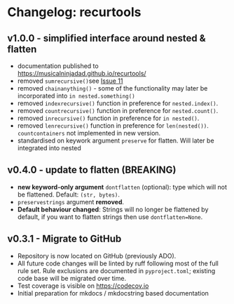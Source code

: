 # Changelog: recurtools

## v1.0.0 - simplified interface around nested & flatten
- documentation published to https://musicalninjadad.github.io/recurtools/
- removed `sumrecursive()`see [Issue 11](https://github.com/MusicalNinjaDad/recurtools/issues/11)
- removed `chainanything()` - some of the functionality may later be incorporated into `in nested.something()`
- removed `indexrecursive()` function in preference for `nested.index()`.
- removed `countrecursive()` function in preference for `nested.count()`.
- removed `inrecursive()` function in preference for `in nested()`.
- removed `lenrecursive()` function in preference for `len(nested())`. `countcontainers` not implemented in new version.
- standardised on keywork argument `preserve` for flatten. Will later be integrated into nested

## v0.4.0 - update to flatten (BREAKING)
- **new keyword-only argument** `dontflatten` (optional): type which will not be flattened. Default: `(str, bytes)`.
- `preservestrings` argument **removed**.
- **Default behaviour changed**: Strings will no longer be flattened by default, if you want to flatten strings then use `dontflatten=None`.

## v0.3.1 - Migrate to GitHub
- Repository is now located on GitHub (previously ADO).
- All future code changes will be linted by ruff following most of the full rule set. Rule exclusions are documented in `pyproject.toml`; existing code base will be migrated over time.
- Test coverage is visible on https://codecov.io
- Initial preparation for mkdocs / mkdocstring based documentation